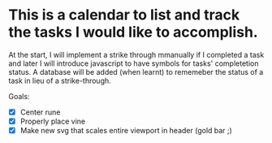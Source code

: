 # This is a calendar to list and track the tasks I would like to accomplish. 

At the start, I will implement a strike through mmanually if I completed a task and later I will introduce javascript to have symbols for tasks' completetion status. A database will be added (when learnt) to rememeber the status of a task in lieu of a strike-through.

Goals:
- [X] Center rune
- [X] Properly place vine
- [X] Make new svg that scales entire viewport in header (gold bar ;)
